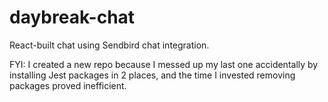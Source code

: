 # daybreak-chat
React-built chat using Sendbird chat integration.

FYI: I created a new repo because I messed up my last one accidentally by installing Jest packages in 2 places, and the time I invested removing packages proved inefficient.
